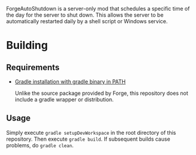 ForgeAutoShutdown is a server-only mod that schedules a specific time of the day for the server to shut down. This allows the server to be automatically restarted daily by a shell script or Windows service.

# Building

## Requirements

* [Gradle installation with gradle binary in PATH](http://www.gradle.org/installation)

	Unlike the source package provided by Forge, this repository does not include a gradle wrapper or distribution.

## Usage
Simply execute `gradle setupDevWorkspace` in the root directory of this repository. Then execute `gradle build`. If subsequent builds cause problems, do `gradle clean`.